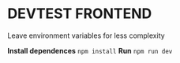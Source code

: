 # DEVTEST FRONTEND
Leave environment variables for less complexity

**Install dependences**
`npm install`
**Run**
`npm run dev`


